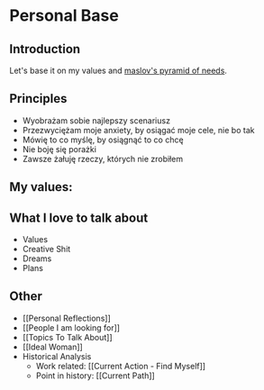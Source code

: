 # Personal Base

## Introduction

Let's base it on my values and [maslov's pyramid of needs](https://en.wikipedia.org/wiki/Maslow%27s_hierarchy_of_needs).


## Principles

- Wyobrażam sobie najlepszy scenariusz
- Przezwyciężam moje anxiety, by osiągać moje cele, nie bo tak
- Mówię to co myślę, by osiągnąć to co chcę
- Nie boję się porażki
- Zawsze żałuję rzeczy, których nie zrobiłem

## My values:

## What I love to talk about
- Values
- Creative Shit
- Dreams
- Plans


## Other

- [[Personal Reflections]]
- [[People I am looking for]]
- [[Topics To Talk About]]
- [[Ideal Woman]]
- Historical Analysis
    - Work related: [[Current Action - Find Myself]]
    - Point in history: [[Current Path]]
